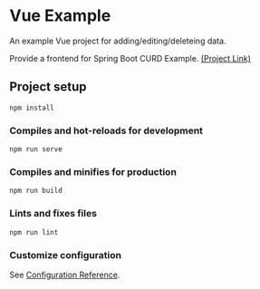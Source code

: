 # Vue Example

An example Vue project for adding/editing/deleteing data.

Provide a frontend for Spring Boot CURD Example. [(Project Link)](https://cli.vuejs.org/config/)

## Project setup

```
npm install
```

### Compiles and hot-reloads for development

```
npm run serve
```

### Compiles and minifies for production

```
npm run build
```

### Lints and fixes files

```
npm run lint
```

### Customize configuration

See [Configuration Reference](https://cli.vuejs.org/config/).
